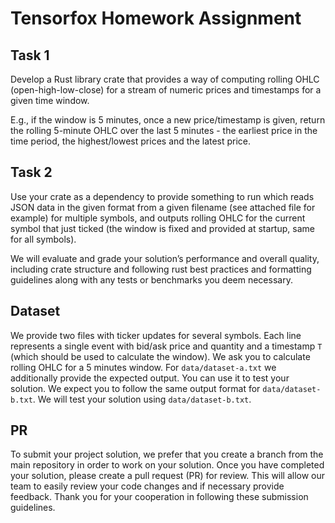 # Tensorfox Homework Assignment

## Task 1 

Develop a Rust library crate that provides a way of computing rolling OHLC (open-high-low-close) for a stream of numeric 
prices and timestamps for a given time window.

E.g., if the window is 5 minutes, once a new price/timestamp is given, return the rolling 5-minute OHLC over the last 
5 minutes - the earliest price in the time period, the highest/lowest prices and the latest price.

## Task 2 

Use your crate as a dependency to provide something to run which reads JSON data in the given format from a given 
filename (see attached file for example) for multiple symbols, and outputs rolling OHLC for the current symbol that just 
ticked (the window is fixed and provided at startup, same for all symbols).

We will evaluate and grade your solution’s performance and overall quality, including crate structure and following 
rust best practices and formatting guidelines along with any tests or benchmarks you deem necessary.

## Dataset

We provide two files with ticker updates for several symbols. Each line represents a single event with bid/ask price 
and quantity and a timestamp `T` (which should be used to calculate the window). We ask you to calculate rolling OHLC 
for a 5 minutes window. For `data/dataset-a.txt` we additionally provide the expected output. You can use it to test
your solution. We expect you to follow the same output format for `data/dataset-b.txt`. We will test your solution 
using `data/dataset-b.txt`.

## PR

To submit your project solution, we prefer that you create a branch from the main repository in order to work on your solution. 
Once you have completed your solution, please create a pull request (PR) for review. This will allow our team to easily review 
your code changes and if necessary provide feedback. Thank you for your cooperation in following these submission guidelines.
